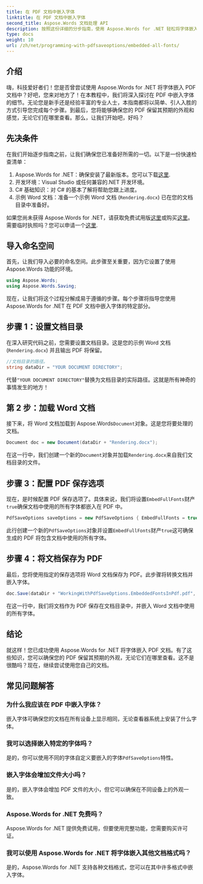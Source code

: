 ```yaml
---
title: 在 PDF 文档中嵌入字体
linktitle: 在 PDF 文档中嵌入字体
second_title: Aspose.Words 文档处理 API
description: 按照这份详细的分步指南，使用 Aspose.Words for .NET 轻松将字体嵌入 PDF 文档。确保所有设备上的外观一致。
type: docs
weight: 10
url: /zh/net/programming-with-pdfsaveoptions/embedded-all-fonts/
---
```

## 介绍

嗨，科技爱好者们！您是否曾尝试使用 Aspose.Words for .NET 将字体嵌入 PDF 文档中？好吧，您来对地方了！在本教程中，我们将深入探讨在 PDF 中嵌入字体的细节。无论您是新手还是经验丰富的专业人士，本指南都将以简单、引人入胜的方式引导您完成每个步骤。到最后，您将能够确保您的 PDF 保留其预期的外观和感觉，无论它们在哪里查看。那么，让我们开始吧，好吗？

## 先决条件

在我们开始逐步指南之前，让我们确保您已准备好所需的一切。以下是一份快速检查清单：

1. Aspose.Words for .NET：确保安装了最新版本。您可以下载[这里](https://releases.aspose.com/words/net/).
2. 开发环境：Visual Studio 或任何兼容的.NET 开发环境。
3. C# 基础知识：对 C# 的基本了解将帮助您跟上进度。
4. 示例 Word 文档：准备一个示例 Word 文档 (`Rendering.docx`) 已在您的文档目录中准备好。

如果您尚未获得 Aspose.Words for .NET，请获取免费试用版[这里](https://releases.aspose.com/)或购买[这里](https://purchase.aspose.com/buy)。需要临时执照吗？您可以申请一个[这里](https://purchase.aspose.com/temporary-license/).

## 导入命名空间

首先，让我们导入必要的命名空间。此步骤至关重要，因为它设置了使用 Aspose.Words 功能的环境。

```csharp
using Aspose.Words;
using Aspose.Words.Saving;
```

现在，让我们将这个过程分解成易于遵循的步骤。每个步骤将指导您使用 Aspose.Words for .NET 在 PDF 文档中嵌入字体的特定部分。

## 步骤 1：设置文档目录

在深入研究代码之前，您需要设置文档目录。这是您的示例 Word 文档 (`Rendering.docx`) 并且输出 PDF 将保留。

```csharp
//文档目录的路径。
string dataDir = "YOUR DOCUMENT DIRECTORY";
```

代替`"YOUR DOCUMENT DIRECTORY"`替换为文档目录的实际路径。这就是所有神奇的事情发生的地方！

## 第 2 步：加载 Word 文档

接下来，将 Word 文档加载到 Aspose.Words`Document`对象。这是您将要处理的文档。

```csharp
Document doc = new Document(dataDir + "Rendering.docx");
```

在这一行中，我们创建一个新的`Document`对象并加载`Rendering.docx`来自我们文档目录的文件。

## 步骤 3：配置 PDF 保存选项

现在，是时候配置 PDF 保存选项了。具体来说，我们将设置`EmbedFullFonts`财产`true`确保文档中使用的所有字体都嵌入在 PDF 中。

```csharp
PdfSaveOptions saveOptions = new PdfSaveOptions { EmbedFullFonts = true };
```

此行创建一个新的`PdfSaveOptions`对象并设置`EmbedFullFonts`财产`true`这可确保生成的 PDF 将包含文档中使用的所有字体。

## 步骤 4：将文档保存为 PDF

最后，您将使用指定的保存选项将 Word 文档保存为 PDF。此步骤将转换文档并嵌入字体。

```csharp
doc.Save(dataDir + "WorkingWithPdfSaveOptions.EmbeddedFontsInPdf.pdf", saveOptions);
```

在这一行中，我们将文档作为 PDF 保存在文档目录中，并嵌入 Word 文档中使用的所有字体。

## 结论

就这样！您已成功使用 Aspose.Words for .NET 将字体嵌入 PDF 文档。有了这些知识，您可以确保您的 PDF 保留其预期的外观，无论它们在哪里查看。这不是很酷吗？现在，继续尝试使用您自己的文档。

## 常见问题解答

### 为什么我应该在 PDF 中嵌入字体？
嵌入字体可确保您的文档在所有设备上显示相同，无论查看器系统上安装了什么字体。

### 我可以选择嵌入特定的字体吗？
是的，你可以使用不同的字体自定义要嵌入的字体`PdfSaveOptions`特性。

### 嵌入字体会增加文件大小吗？
是的，嵌入字体会增加 PDF 文件的大小，但它可以确保在不同设备上的外观一致。

### Aspose.Words for .NET 免费吗？
Aspose.Words for .NET 提供免费试用，但要使用完整功能，您需要购买许可证。

### 我可以使用 Aspose.Words for .NET 将字体嵌入其他文档格式吗？
是的，Aspose.Words for .NET 支持各种文档格式，您可以在其中许多格式中嵌入字体。
